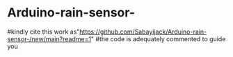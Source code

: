 # Arduino-rain-sensor-
#kindly cite this work as"https://github.com/Sabayijack/Arduino-rain-sensor-/new/main?readme=1"
#the code is adequately commented to guide you
